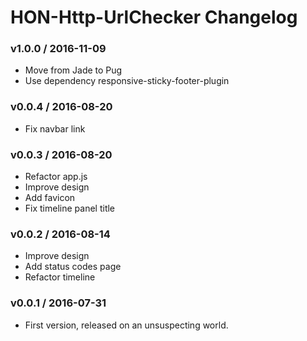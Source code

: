 HON-Http-UrlChecker Changelog
=============================

### v1.0.0 / 2016-11-09
 - Move from Jade to Pug
 - Use dependency responsive-sticky-footer-plugin

### v0.0.4 / 2016-08-20
 - Fix navbar link

### v0.0.3 / 2016-08-20
 - Refactor app.js
 - Improve design
 - Add favicon
 - Fix timeline panel title

### v0.0.2 / 2016-08-14
 - Improve design
 - Add status codes page
 - Refactor timeline

### v0.0.1 / 2016-07-31
 - First version, released on an unsuspecting world.
